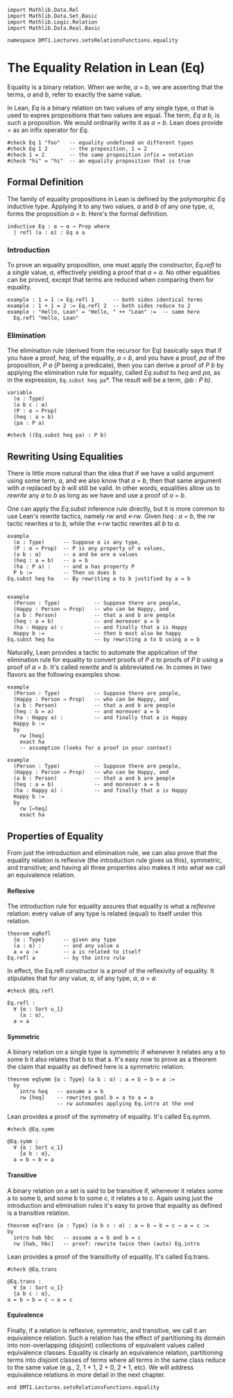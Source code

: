 ```lean
import Mathlib.Data.Rel
import Mathlib.Data.Set.Basic
import Mathlib.Logic.Relation
import Mathlib.Data.Real.Basic

namespace DMT1.Lectures.setsRelationsFunctions.equality
```

# The Equality Relation in Lean (Eq)

<!-- toc -->


Equality is a binary relation. When we write, *a = b*, we
are asserting that the terms, *a* and *b*, refer to exactly
the same value.

In Lean, *Eq* is a binary relation on two values of any
single type, α that is used to expres propositions that two
values are equal. The term, *Eq a b*, is such a proposition.
We would ordinarily write it as *a = b*. Lean does provide
*=* as an infix operator for *Eq*.

```lean
#check Eq 1 "foo"   -- equality undefined on different types
#check Eq 1 2       -- the proposition, 1 = 2
#check 1 = 2        -- the same proposition infix = notation
#check "hi" = "hi"  -- an equality proposition that is true
```

## Formal Definition
The family of equality propositions in Lean is defined by the
polymorphic *Eq* inductive type. Applying it to any two values,
*a* and *b* of any one type, *α*, forms the proposition *a = b*.
Here's the formal definition.

```lean
inductive Eq : α → α → Prop where
  | refl (a : α) : Eq a a
```
### Introduction

To prove an equality proposition, one must apply the constructor,
*Eq.refl* to a *single* value, *a*, effectively yielding a proof
that *a = a*. No other equalities can be proved, except that terms
are reduced when comparing them for equality.

```lean
example : 1 = 1 := Eq.refl 1      -- both sides identical terms
example : 1 + 1 = 2 := Eq.refl 2  -- both sides reduce to 2
example : "Hello, Lean" = "Hello, " ++ "Lean" :=  -- same here
  Eq.refl "Hello, Lean"
```

### Elimination
The elimination rule (derived from the recursor for Eq) basically
says that if you have a proof, *heq*, of the equality, *a = b*,
and you have a proof, *pa* of the proposition, *P a* (*P* being a
predicate), then you can derive a proof of *P b* by applying the
elimination rule for equality, called *Eq.subst* to *heq* and *pa*,
as in the expression, `Eq.subst heq pa`*. The result will be a term,
*(pb : P b)*.

```lean
variable
  (α : Type)
  (a b c : α)
  (P : α → Prop)
  (heq : a = b)
  (pa : P a)

#check ((Eq.subst heq pa) : P b)
```

## Rewriting Using Equalities

There is little more natural than the idea that if we have a valid
argument using some term, *a*, and we also know that *a = b*, then
that same argument with *a* replaced by *b* will still be valid. In
other words, equalities allow us to *rewrite* any *a* to *b* as long
as we have and use a proof of *a = b*.

One can apply the *Eq.subst* inference rule directly, but it is more
common to use Lean's *rewrite* tactics, namely *rw* and *←rw*. Given
*heq : a = b*, the *rw* tactic rewrites *a* to *b*, while the *←rw*
tactic rewrites all *b* to *a*.

```lean
example
  (α : Type)      -- Suppose α is any type,
  (P : α → Prop)  -- P is any property of α values,
  (a b : α)       -- a and be are α values
  (heq : a = b)   -- a = b
  (ha : P a) :    -- and a has property P
  P b :=          -- Then so does b
Eq.subst heq ha   -- By rewriting a to b justified by a = b


example
  (Person : Type)           -- Suppose there are people,
  (Happy : Person → Prop)   -- who can be Happy, and
  (a b : Person)            -- that a and b are people
  (heq : a = b)             -- and moreover a = b
  (ha : Happy a) :          -- and finally that a is Happy
  Happy b :=                -- then b must also be happy
Eq.subst heq ha             -- by rewriting a to b using a = b
```

Naturally, Lean provides a tactic to automate the application
of the elimination rule for equality to convert proofs of *P a*
to proofs of *P b* using a proof of *a = b*. It's called *rewrite*
and is abbreviated *rw*. In comes in two flavors as the following
examples show.

```lean
example
  (Person : Type)           -- Suppose there are people,
  (Happy : Person → Prop)   -- who can be Happy, and
  (a b : Person)            -- that a and b are people
  (heq : b = a)             -- and moreover a = b
  (ha : Happy a) :          -- and finally that a is Happy
  Happy b :=
  by
    rw [heq]
    exact ha
    -- assumption (looks for a proof in your context)

example
  (Person : Type)           -- Suppose there are people,
  (Happy : Person → Prop)   -- who can be Happy, and
  (a b : Person)            -- that a and b are people
  (heq : a = b)             -- and moreover a = b
  (ha : Happy a) :          -- and finally that a is Happy
  Happy b :=
  by
    rw [←heq]
    exact ha
```

## Properties of Equality

From just the introduction and elimination rule, we can also prove
that the equality relation is reflexive (the introduction rule gives
us this), symmetric, and transitive; and having all three properties
also makes it into what we call an equivalence relation.

#### Reflexive

The introduction rule for equality assures that equality is what a
*reflexive* relation: every value of any type is related (equal) to
itself under this relation.


```lean
theorem eqRefl
  {α : Type}      -- given any type
  (a : α) :       -- and any value a
  a = a :=        -- a is related to itself
Eq.refl a         -- by the intro rule
```

In effect, the Eq.refl constructor is a proof of the
reflexivity of equality. It stipulates that for *any*
value, *a*, of any type, *α*, *a = a*.

```lean
#check @Eq.refl
```
```lean
Eq.refl :
  ∀ {α : Sort u_1}
    (a : α),
  a = a
```

#### Symmetric

A binary relation on a single type is symmetric if whenever
it relates any a to some b it also relates that b to that a.
It's easy now to prove as a theorem the claim that equality
as defined here is a symmetric relation.

```lean
theorem eqSymm {α : Type} (a b : α) : a = b → b = a :=
  by
    intro heq   -- assume a = b
    rw [heq]    -- rewrites goal b = a to a = a
                -- rw automates applying Eq.intro at the end
```

Lean provides a proof of the symmetry of equality. It's called
Eq.symm.

```lean
#check @Eq.symm
```

```lean
@Eq.symm :
  ∀ {α : Sort u_1}
    {a b : α},
  a = b → b = a
```

#### Transitive

A binary relation on a set is said to be transitive if, whenever
it relates some a to some b, and some b to some c, it relates a to
c. Again using just the introduction and elimination rules it's easy
to prove that equality as defined is a transitive relation.

```lean
theorem eqTrans {α : Type} (a b c : α) : a = b → b = c → a = c :=
by
  intro hab hbc   -- assume a = b and b = c
  rw [hab, hbc]   -- proof: rewrite twice then (auto) Eq.intro
```

Lean provides a proof of the transitivity of equality.
It's called Eq.trans.

```lean
#check @Eq.trans
```

```lean
@Eq.trans :
  ∀ {α : Sort u_1}
  {a b c : α},
a = b → b = c → a = c
```


#### Equivalence

Finally, if a relation is reflexive, symmetric, and transitive, we
call it an equivalence relation. Such a relation has the effect of
partitioning its domain into non-overlapping (disjoint) collections
of equivalent values called equivalence classes. Equality is clearly
an equivalence relation, partitioning terms into disjoint classes of
terms where all terms in the same class reduce to the same value (e.g.,
2, 1 + 1, 2 + 0, 2 * 1, etc). We will address equivalence relations in
more detail in the next chapter.

```lean
end DMT1.Lectures.setsRelationsFunctions.equality
```
